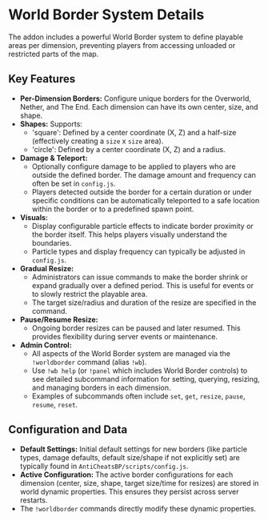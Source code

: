 # World Border System Details

The addon includes a powerful World Border system to define playable areas per dimension, preventing players from accessing unloaded or restricted parts of the map.

## Key Features

-   **Per-Dimension Borders:** Configure unique borders for the Overworld, Nether, and The End. Each dimension can have its own center, size, and shape.
-   **Shapes:** Supports:
    *   'square': Defined by a center coordinate (X, Z) and a half-size (effectively creating a `size` x `size` area).
    *   'circle': Defined by a center coordinate (X, Z) and a radius.
-   **Damage & Teleport:**
    *   Optionally configure damage to be applied to players who are outside the defined border. The damage amount and frequency can often be set in `config.js`.
    *   Players detected outside the border for a certain duration or under specific conditions can be automatically teleported to a safe location within the border or to a predefined spawn point.
-   **Visuals:**
    *   Display configurable particle effects to indicate border proximity or the border itself. This helps players visually understand the boundaries.
    *   Particle types and display frequency can typically be adjusted in `config.js`.
-   **Gradual Resize:**
    *   Administrators can issue commands to make the border shrink or expand gradually over a defined period. This is useful for events or to slowly restrict the playable area.
    *   The target size/radius and duration of the resize are specified in the command.
-   **Pause/Resume Resize:**
    *   Ongoing border resizes can be paused and later resumed. This provides flexibility during server events or maintenance.
-   **Admin Control:**
    *   All aspects of the World Border system are managed via the `!worldborder` command (alias `!wb`).
    *   Use `!wb help` (or `!panel` which includes World Border controls) to see detailed subcommand information for setting, querying, resizing, and managing borders in each dimension.
    *   Examples of subcommands often include `set`, `get`, `resize`, `pause`, `resume`, `reset`.

## Configuration and Data
-   **Default Settings:** Initial default settings for new borders (like particle types, damage defaults, default size/shape if not explicitly set) are typically found in `AntiCheatsBP/scripts/config.js`.
-   **Active Configuration:** The active border configurations for each dimension (center, size, shape, target size/time for resizes) are stored in world dynamic properties. This ensures they persist across server restarts.
-   The `!worldborder` commands directly modify these dynamic properties.

